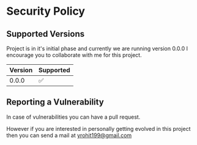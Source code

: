 # Security Policy

## Supported Versions

Project is in it's initial phase and currently we are running version 0.0.0
I encourage you to collaborate with me for this project.

| Version | Supported          |
| ------- | ------------------ |
| 0.0.0   | :white_check_mark: |

## Reporting a Vulnerability

In case of vulnerabilities you can have a pull request.

However if you are interested in personally getting evolved
in this project then you can send a mail at yrohit199@gmail.com

